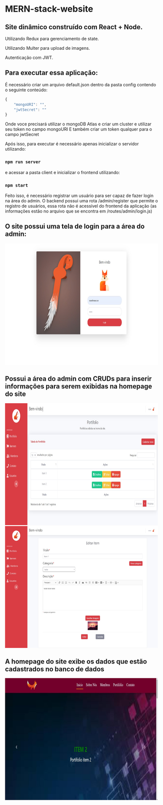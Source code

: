 # MERN-stack-website

## Site dinâmico construído com React + Node.

Utilizando Redux para gerenciamento de state.

Utilizando Multer para upload de imagens.

Autenticação com JWT.

## Para executar essa aplicação:
É necessário criar um arquivo default.json dentro da pasta config contendo o seguinte conteúdo:
```js
{
    "mongoURI": "",
    "jwtSecret": ""
}
```
Onde voce precisará utilizar o mongoDB Atlas e criar um cluster e utilizar seu token no campo mongoURI
E também criar um token qualquer para o campo jwtSecret

Após isso, para executar é necessário apenas inicializar o servidor utilizando:

### `npm run server` 

e acessar a pasta client e inicializar o frontend utilizando:

###  `npm start`

Feito isso, é necessário registrar um usuário para ser capaz de fazer login na área do admin. O backend possui uma rota /admin/register que permite o registro de usuários, essa rota não é acessível do frontend da aplicação (as informações estão no arquivo que se encontra em /routes/admin/login.js)

## O site possui uma tela de login para a área do admin:

<img src="./images_exp/login.jpeg" alt="Image Info" height="400"  />

## Possui a área do admin com CRUDs para inserir informações para serem exibidas na homepage do site

<img src="./images_exp/admin.jpeg" alt="Image Info" height="400"  />

<img src="./images_exp/edit.jpeg" alt="Image Info" height="400"  />

## A homepage do site exibe os dados que estão cadastrados no banco de dados

<img src="./images_exp/home.jpeg" alt="Image Info" height="400"  />
